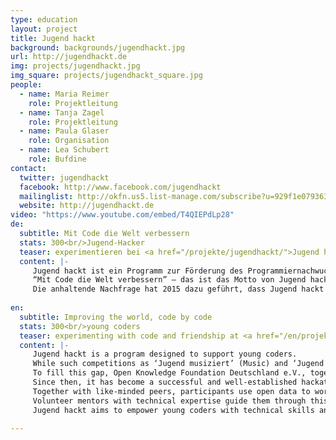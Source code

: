 ```yaml
---
type: education
layout: project
title: Jugend hackt
background: backgrounds/jugendhackt.jpg
url: http://jugendhackt.de
img: projects/jugendhackt.jpg
img_square: projects/jugendhackt_square.jpg
people:
  - name: Maria Reimer
    role: Projektleitung
  - name: Tanja Zagel
    role: Projektleitung
  - name: Paula Glaser
    role: Organisation
  - name: Lea Schubert
    role: Bufdine
contact:
  twitter: jugendhackt
  facebook: http://www.facebook.com/jugendhackt
  mailinglist: http://okfn.us5.list-manage.com/subscribe?u=929f1e07936386d34833e20d1&id=47735af82e
  website: http://jugendhackt.de
video: "https://www.youtube.com/embed/T4QIEPdLp28"
de:
  subtitle: Mit Code die Welt verbessern
  stats: 300<br/>Jugend-Hacker
  teaser: experimentieren bei <a href="/projekte/jugendhackt/">Jugend hackt</a> mit Code und Freundschaft.
  content: |-
     Jugend hackt ist ein Programm zur Förderung des Programmiernachwuchses im deutschsprachigen Raum. Während Wettbewerbe wie »Jugend musiziert« und »Jugend forscht« seit Jahrzehnten etabliert sind, finden junge Talente aus dem Bereich der Soft- und Hardwareentwicklung kaum Platz in den staatlichen geförderten Initiativen. Seit 2013 veranstalten die Open Knowledge Foundation Deutschland und mediale pfade deshalb Jugend hackt, einen erfolgreich etablierten Hackathon für Jugendliche aus ganz Deutschland.
     “Mit Code die Welt verbessern” – das ist das Motto von Jugend hackt. Gemeinsam mit Gleichgesinnten tüftelt Ihr mithilfe von Open Data an Prototypen, digitalen Werkzeugen und Konzepten für Eure Vision einer besseren Gesellschaft. Beispiele dafür, was man alles mit Offenen Daten tun kann, gibt unter anderem auf datenwirken.de. Dabei werdet Ihr von ehrenamtlichen, technisch versierten Mentor/innen begleitet.
     Die anhaltende Nachfrage hat 2015 dazu geführt, dass Jugend hackt an insgesamt fünf Orten stattfand. Neben der Hauptveranstaltung in Berlin mit 140 Teilnehmenden, fanden vier regionale Hackathons im Norden, Osten, Süden und Westen der Republik statt.
     
en:
  subtitle: Improving the world, code by code
  stats: 300<br/>young coders
  teaser: experimenting with code and friendship at <a href="/en/projekte/jugendhackt/">Jugend hackt</a>.
  content: |- 
     Jugend hackt is a program designed to support young coders. 
     While such competitions as ‘Jugend musiziert’ (Music) and ‘Jugend forscht’ (Science) have been established in Germany for decades, there are few intiatives directed towards young talent in the field of software development. 
     To fill this gap, Open Knowledge Foundation Deutschland e.V., together with the media education agency, Mediale Pfade, organized the first Jugend hackt event in 2013. 
     Since then, it has become a successful and well-established hackathon for young coders from all over Germany. 
     Together with like-minded peers, participants use open data to work on prototypes, digital tools, and concepts in order to contribute to their vision of a better society. 
     Volunteer mentors with technical expertise guide them through this process. 
     Jugend hackt aims to empower young coders with technical skills and to familiarize them with the creative and political contexts in which these skills can be applied. 'Improving the world, code by code', that is Jugend hackt's message. 
     
---
```



